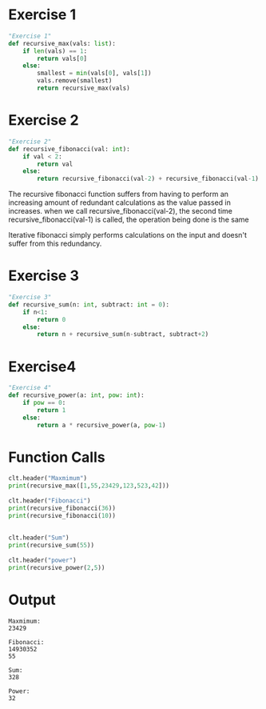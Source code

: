 # Exercise 1
```python 
"Exercise 1"
def recursive_max(vals: list):
    if len(vals) == 1:
        return vals[0]
    else:
        smallest = min(vals[0], vals[1])
        vals.remove(smallest)
        return recursive_max(vals)
```

# Exercise 2
```python
"Exercise 2"
def recursive_fibonacci(val: int):
    if val < 2:
        return val
    else:
        return recursive_fibonacci(val-2) + recursive_fibonacci(val-1) 
```
The recursive fibonacci function suffers from having to perform an increasing amount of redundant calculations as the value passed in increases. when we call recursive_fibonacci(val-2), the second time recursive_fibonacci(val-1) is called,  the operation being done is the same

Iterative fibonacci simply performs  calculations on the input and doesn't suffer from this redundancy.
# Exercise 3
```python 
"Exercise 3"
def recursive_sum(n: int, subtract: int = 0):
    if n<1:
        return 0
    else:
        return n + recursive_sum(n-subtract, subtract+2)
```

# Exercise4
```python 
"Exercise 4"
def recursive_power(a: int, pow: int):
    if pow == 0:
        return 1
    else:
        return a * recursive_power(a, pow-1)
```

# Function Calls
```python
clt.header("Maxmimum")  
print(recursive_max([1,55,23429,123,523,42]))  
  
clt.header("Fibonacci")  
print(recursive_fibonacci(36))  
print(recursive_fibonacci(10))  
  
  
clt.header("Sum")  
print(recursive_sum(55))  
  
clt.header("power")  
print(recursive_power(2,5))
```

# Output
```
Maxmimum:
23429

Fibonacci:
14930352
55

Sum:
328

Power:
32
```

